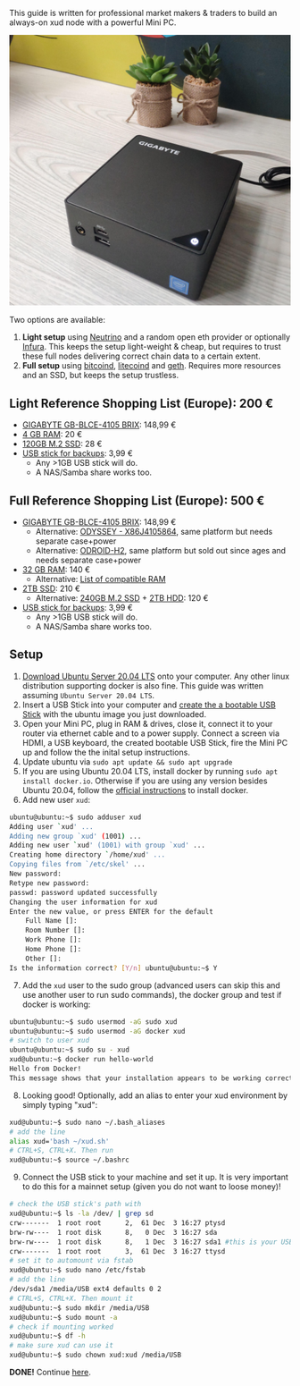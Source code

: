This guide is written for professional market makers & traders to build an always-on xud node with a powerful Mini PC.

![BeastXUD setup (plants are optional)](images/BeastXUD.jpg)

Two options are available:

1. **Light setup** using [Neutrino](https://github.com/lightninglabs/neutrino) and a random open eth provider or optionally [Infura](https://infura.io/). This keeps the setup light-weight & cheap, but requires to trust these full nodes delivering correct chain data to a certain extent.
2. **Full setup** using [bitcoind](https://github.com/bitcoin/bitcoin/), [litecoind](https://github.com/litecoin-project/litecoin) and [geth](https://github.com/ethereum/go-ethereum). Requires more resources and an SSD, but keeps the setup trustless.

## Light Reference Shopping List (Europe): 200 €
* [GIGABYTE GB-BLCE-4105 BRIX](https://www.computeruniverse.net/en/gigabyte-gb-blce-4105-brix): 148,99 €
* [4 GB RAM](https://www.computeruniverse.net/en/crucial-4gb-ddr4-so-dimm-ct4g4sfs824a-2400mhz-ram): 20 €
* [120GB M.2 SSD](https://www.computeruniverse.net/en/wd-green-ssd-m2-2280-120gb): 28 €
* [USB stick for backups](https://www.amazon.es/dp/B00TPG6P22/): 3,99 €
   * Any >1GB USB stick will do.
   * A NAS/Samba share works too.

## Full Reference Shopping List (Europe): 500 €
* [GIGABYTE GB-BLCE-4105 BRIX](https://www.computeruniverse.net/en/gigabyte-gb-blce-4105-brix): 148,99 €
  * Alternative: [ODYSSEY - X86J4105864](https://www.seeedstudio.com/ODYSSEY-X86J4105800-p-4445.html), same platform but needs separate case+power
  * Alternative: [ODROID-H2](https://www.hardkernel.com/shop/odroid-h2/), same platform but sold out since ages and needs separate case+power
* [32 GB RAM](https://www.computeruniverse.net/en/kingston-hyperx-impact-32gb-ddr4-so-dimm-ram-2): 140 €
  * Alternative: [List of compatible RAM](https://wiki.odroid.com/odroid-h2/hardware/ram)
* [2TB SSD](https://www.computeruniverse.net/en/sandisk-ssd-plus-25-2tb): 210 €
  * Alternative: [240GB M.2 SSD](https://www.computeruniverse.net/en/wd-green-ssd-m2-2280-240gb) + [2TB HDD](https://www.computeruniverse.net/en/seagate-firecuda-compute-st2000lx001-sshd-2tb): 120 €
* [USB stick for backups](https://www.amazon.es/dp/B00TPG6P22/): 3,99 €
   * Any >1GB USB stick will do.
   * A NAS/Samba share works too.

## Setup

1. [Download Ubuntu Server 20.04 LTS](https://ubuntu.com/download/server) onto your computer. Any other linux distribution supporting docker is also fine. This guide was written assuming `Ubuntu Server 20.04 LTS`.
2. Insert a USB Stick into your computer and [create the a bootable USB Stick](https://ubuntu.com/tutorials/tutorial-create-a-usb-stick-on-ubuntu) with the ubuntu image you just downloaded.
3. Open your Mini PC, plug in RAM & drives, close it, connect it to your router via ethernet cable and to a power supply. Connect a screen via HDMI, a USB keyboard, the created bootable USB Stick, fire the Mini PC up and follow the the inital setup instructions.
4. Update ubuntu via `sudo apt update && sudo apt upgrade`
5. If you are using Ubuntu 20.04 LTS, install docker by running `sudo apt install docker.io`. Otherwise if you are using any version besides Ubuntu 20.04, follow the [official instructions](https://docs.docker.com/install/linux/docker-ce/ubuntu/) to install docker.
6. Add new user `xud`:
```bash
ubuntu@ubuntu:~$ sudo adduser xud
Adding user `xud' ...
Adding new group `xud' (1001) ...
Adding new user `xud' (1001) with group `xud' ...
Creating home directory `/home/xud' ...
Copying files from `/etc/skel' ...
New password: 
Retype new password: 
passwd: password updated successfully
Changing the user information for xud
Enter the new value, or press ENTER for the default
	Full Name []: 
	Room Number []: 
	Work Phone []: 
	Home Phone []: 
	Other []: 
Is the information correct? [Y/n] ubuntu@ubuntu:~$ Y
```
7. Add the `xud` user to the sudo group (advanced users can skip this and use another user to run sudo commands), the docker group and test if docker is working:
```bash
ubuntu@ubuntu:~$ sudo usermod -aG sudo xud
ubuntu@ubuntu:~$ sudo usermod -aG docker xud
# switch to user xud
ubuntu@ubuntu:~$ sudo su - xud
xud@ubuntu:~$ docker run hello-world
Hello from Docker!
This message shows that your installation appears to be working correctly.
```
8. Looking good! Optionally, add an alias to enter your xud environment by simply typing "xud":
```bash
xud@ubuntu:~$ sudo nano ~/.bash_aliases
# add the line
alias xud='bash ~/xud.sh'
# CTRL+S, CTRL+X. Then run
xud@ubuntu:~$ source ~/.bashrc
```
9. Connect the USB stick to your machine and set it up. It is very important to do this for a mainnet setup (given you do not want to loose money)!
```bash
# check the USB stick's path with
xud@ubuntu:~$ ls -la /dev/ | grep sd
crw-------  1 root root      2,  61 Dec  3 16:27 ptysd
brw-rw----  1 root disk      8,   0 Dec  3 16:27 sda
brw-rw----  1 root disk      8,   1 Dec  3 16:27 sda1 #this is your USB Stick
crw-------  1 root root      3,  61 Dec  3 16:27 ttysd
# set it to automount via fstab
xud@ubuntu:~$ sudo nano /etc/fstab
# add the line
/dev/sda1 /media/USB ext4 defaults 0 2
# CTRL+S, CTRL+X. Then mount it
xud@ubuntu:~$ sudo mkdir /media/USB
xud@ubuntu:~$ sudo mount -a
# check if mounting worked
xud@ubuntu:~$ df -h
# make sure xud can use it
xud@ubuntu:~$ sudo chown xud:xud /media/USB
```
**DONE!** Continue [here](Market%20Maker%20Guide.md#the-setup).
